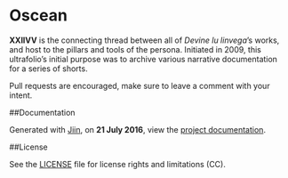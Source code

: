 # Oscean

**XXIIVV** is the connecting thread between all of *Devine lu linvega*’s works, and host to the pillars and tools of the persona. Initiated in 2009, this ultrafolio’s initial purpose was to archive various narrative documentation for a series of shorts.

Pull requests are encouraged, make sure to leave a comment with your intent.

##Documentation

Generated with [Jiin](https://github.com/XXIIVV/Jiin), on **21 July 2016**, view the [project documentation](http://wiki.xxiivv.com/OSCEAN).

##License

See the [LICENSE](https://github.com/neauoire/License/README.md) file for license rights and limitations (CC).
